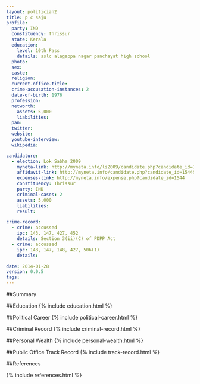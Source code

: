 ```yaml
---
layout: politician2
title: p c saju
profile: 
  party: IND
  constituency: Thrissur
  state: Kerala
  education: 
    level: 10th Pass
    details: sslc alagappa nagar panchayat high school
  photo: 
  sex: 
  caste: 
  religion: 
  current-office-title: 
  crime-accusation-instances: 2
  date-of-birth: 1976
  profession: 
  networth: 
    assets: 5,000
    liabilities: 
  pan: 
  twitter: 
  website: 
  youtube-interview: 
  wikipedia: 

candidature: 
  - election: Lok Sabha 2009
    myneta-link: http://myneta.info/ls2009/candidate.php?candidate_id=1544
    affidavit-link: http://myneta.info/candidate.php?candidate_id=1544&scan=original
    expenses-link: http://myneta.info/expense.php?candidate_id=1544
    constituency: Thrissur 
    party: IND
    criminal-cases: 2
    assets: 5,000
    liabilities: 
    result:  

crime-record: 
  - crime: accussed
    ipc: 143, 147, 427, 452
    details: Section 3(ii)(C) of PDPP Act 
  - crime: accussed
    ipc: 143, 147, 148, 427, 506(1)
    details:  

date: 2014-01-28
version: 0.0.5
tags: 
---
```

##Summary


##Education
{% include education.html %}


##Political Career
{% include political-career.html %}


##Criminal Record
{% include criminal-record.html %}


##Personal Wealth
{% include personal-wealth.html %}


##Public Office Track Record
{% include track-record.html %}


##References


{% include references.html %}